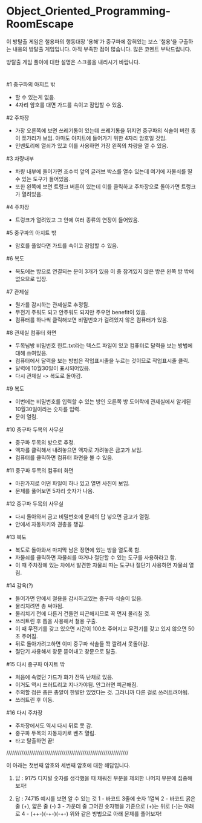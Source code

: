 # Object_Oriented_Programming-RoomEscape
이 방탈출 게임은 철용파의 행동대장 '용해'가 중구파에 잡혀있는 보스 '철용'을 구출하는 내용의 방탈출 게임입니다. 아직 부족한 점이 많습니다. 많은 코멘트 부탁드립니다.

방탈출 게임 풀이에 대한 설명은 스크롤을 내리시기 바랍니다.
#
#
#
#
#
#
#
#
#
#
#
#
#
#
#
#
#
#
#
#
#
#
#
#
#
#
#
#
#
#
#
#
#
#
#
#
#
#
#
#
#
#

#1 중구파의 아지트 밖
- 할 수 있는게 없음.
- 4자리 암호를 대면 가드를 속이고 잠입할 수 있음.

#2 주차장
- 가장 오른쪽에 보면 쓰레기통이 있는데 쓰레기통을 뒤지면 중구파의 식솔이 버린 종이 쪼가리가 보임. 아마도 아지트에 들어가기 위한 4자리 암호일 것임.
- 인벤토리에 열쇠가 있고 이를 사용하면 가장 왼쪽의 차량을 열 수 있음.

#3 차량내부
- 차량 내부에 들어가면 조수석 앞의 글러브 박스를 열수 있는데 여기에 자물쇠를 딸 수 있는 도구가 들어있음.
- 또한 왼쪽에 보면 트렁크 버튼이 있는데 이를 클릭하고 주차장으로 돌아가면 트렁크가 열려있음.

#4 주차장
- 트렁크가 열려있고 그 안에 여러 종류의 연장이 들어있음.

#5 중구파의 아지트 밖
- 암호를 풀었다면 가드를 속이고 잠입할 수 있음.

#6 복도
- 복도에는 방으로 연결되는 문이 3개가 있음 이 중 잠겨있지 않은 방은 왼쪽 방 밖에 없으므로 입장.

#7 관제실
- 뭔가를 감시하는 관제실로 추정됨.
- 무전기 주워도 되고 안주워도 되지만 주우면 benefit이 있음.
- 컴퓨터를 하나씩 클릭해보면 비밀번호가 걸려있지 않은 컴퓨터가 있음.

#8 관제실 컴퓨터 화면
- 두목님방 비밀번호 힌트.txt라는 텍스트 파일이 있고 컴퓨터로 달력을 보는 방법에 대해 쓰여있음.
- 컴퓨터에서 달력을 보는 방법은 작업표시줄을 누르는 것이므로 작업표시줄 클릭.
- 달력에 10월30일이 표시되어있음.
- 다시 관제실 -> 복도로 돌아감.

#9 복도
- 이번에는 비밀번호를 입력할 수 있는 방인 오른쪽 방 도어락에 관제실에서 알게된 10월30일이라는 숫자를 입력.
- 문이 열림.

#10 중구파 두목의 사무실
- 중구파 두목의 방으로 추정.
- 액자를 클릭해서 내려놓으면 액자로 가려놓은 금고가 보임.
- 컴퓨터를 클릭하면 컴퓨터 화면을 볼 수 있음.

#11 중구파 두목의 컴퓨터 화면
- 마찬가지로 어떤 파일이 하나 있고 열면 사진이 보임.
- 문제를 풀어보면 5자리 숫자가 나옴.

#12 중구파 두목의 사무실
- 다시 돌아와서 금고 비밀번호에 문제의 답 넣으면 금고가 열림.
- 안에서 자동차키와 권총을 챙김.

#13 복도
- 복도로 돌아와서 마지막 남은 정면에 있는 방을 열도록 함.
- 자물쇠를 클릭하면 자물쇠를 따거나 절단할 수 있는 도구를 사용하라고 함.
- 이 때 주차장에 있는 차에서 발견한 자물쇠 따는 도구나 절단기 사용하면 자물쇠 열림.

#14 감옥(?)
- 들어가면 안에서 철용을 감시하고있는 중구파 식솔이 있음.
- 물리치려면 총 써야됨.
- 물리치기 전에 다른거 건들면 피곤해지므로 꼭 먼저 물리칠 것.
- 쓰러트린 후 톱을 사용해서 철용 구출.
- 이 때 무전기를 갖고 있으면 시간이 100초 주어지고 무전기를 갖고 있지 않으면 50초 주어짐.
- 뒤로 돌아가려고하면 이미 중구파 식솔들 쫙 깔려서 못돌아감.
- 절단기 사용해서 창문 뜯어내고 창문으로 탈출.

#15 다시 중구파 아지트 밖
- 처음에 속였던 가드가 화가 잔뜩 난채로 있음.
- 이거도 역시 쓰러트리고 지나가야됨. 안그러면 피곤해짐.
- 주의할 점은 총은 총알이 한발만 있었다는 것. 그러니까 다른 걸로 쓰러트려야됨.
- 쓰러트린 후 이동.

#16 다시 주차장
- 주차장에서도 역시 다시 뒤로 못 감.
- 중구파 두목의 자동차키로 벤츠 열림.
- 타고 탈출하면 끝!

////////////////////////////////////////////////////////////////

이 아래는 첫번째 암호와 세번째 암호에 대한 해답입니다.

1. 답 : 9175
디지털 숫자를 생각했을 때 채워진 부분을 제외한 나머지 부분에 집중해보자!

2. 답 : 74715
예시를 보면 알 수 있는 것
	1 - 바코드 3줄에 숫자 1열씩
	2 - 바코드 굵은 줄 (+), 얇은 줄 (-)
	3 - 가운데 줄 그어진 숫자행을 기준으로 (+)는 위로 (-)는 아래로
	4 - (++-)(-+-)(-+-)
위와 같은 방법으로 아래 문제를 풀어보자!
